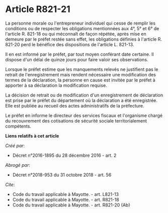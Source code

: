 # Article R821-21

La personne morale ou l'entrepreneur individuel qui cesse de remplir les conditions ou de respecter les obligations
mentionnées aux 4°, 5° et 6° de l'article R. 821-18 ou qui méconnaît de façon répétée, après mise en demeure par le préfet
restée sans effet, les obligations définies à l'article R. 821-20 perd le bénéfice des dispositions de l'article L. 821-13. 

Il en est informé par le préfet, par tout moyen conférant date certaine. Il dispose d'un délai de quinze jours pour faire
valoir ses observations. 

Lorsque le préfet estime que les manquements relevés ne justifient pas le retrait de l'enregistrement mais rendent nécessaire
une modification des termes de la déclaration, la personne en cause est invitée par le préfet à apporter à sa déclaration la
modification requise. 

La décision de retrait ou de modification d'un enregistrement de déclaration est prise par le préfet du département où la
déclaration a été enregistrée. Elle est publiée au recueil des actes administratifs de la préfecture. 

Le préfet en informe le directeur des services fiscaux et l'organisme chargé du recouvrement des cotisations de sécurité
sociale territorialement compétents.

**Liens relatifs à cet article**

_Créé par_:

  - Décret n°2016-1895 du 28 décembre 2016 - art. 2

_Abrogé par_:

  - Décret n°2018-953 du 31 octobre 2018 - art. 56

_Cite_:

  - Code du travail applicable à Mayotte. - art. L821-13
  - Code du travail applicable à Mayotte. - art. R821-18
  - Code du travail applicable à Mayotte. - art. R821-20 (Ab)
